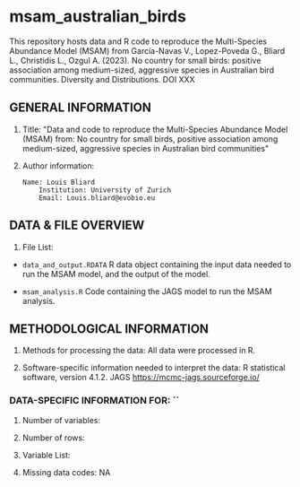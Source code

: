 # msam_australian_birds

This repository hosts data and R code to reproduce the Multi-Species Abundance Model (MSAM) from García-Navas V., Lopez-Poveda G., Bliard L., Christidis L., Ozgul A. (2023). No country for small birds: positive association among medium-sized, aggressive species in Australian bird communities. Diversity and Distributions. DOI XXX


## GENERAL INFORMATION

1. Title: "Data and code to reproduce the Multi-Species Abundance Model (MSAM) from: No country for small birds, positive association among medium-sized, aggressive species in Australian bird communities"

2. Author information:
       
       Name: Louis Bliard
		   Institution: University of Zurich
		   Email: Louis.bliard@evobio.eu


## DATA & FILE OVERVIEW

1. File List: 

- `data_and_output.RDATA` R data object containing the input data needed to run the MSAM model, and the output of the model.

- `msam_analysis.R` Code containing the JAGS model to run the MSAM analysis.


## METHODOLOGICAL INFORMATION


1. Methods for processing the data: All data were processed in R.

2. Software-specific information needed to interpret the data:
R statistical software, version 4.1.2. 
JAGS https://mcmc-jags.sourceforge.io/

### DATA-SPECIFIC INFORMATION FOR: ``

1. Number of variables: 

2. Number of rows: 

3. Variable List: 

4. Missing data codes: NA

